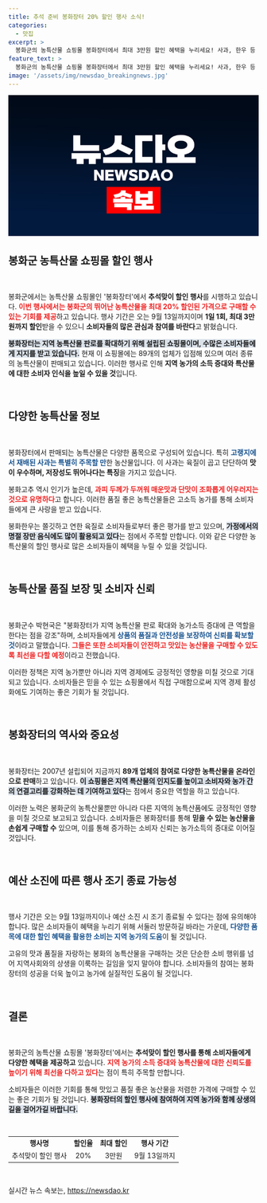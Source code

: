```yaml
---
title: 추석 준비 봉화장터 20% 할인 행사 소식!
categories:
  - 맛집
excerpt: >
  봉화군의 농특산물 쇼핑몰 봉화장터에서 최대 3만원 할인 혜택을 누리세요! 사과, 한우 등 모든 상품 20% 세일, 단 9월 13일까지 진행됩니다. 농산물의 품질과 안전성을 강조하는 봉화장터에서 풍성한 추석을 준비하세요!
feature_text: >
  봉화군의 농특산물 쇼핑몰 봉화장터에서 최대 3만원 할인 혜택을 누리세요! 사과, 한우 등 모든 상품 20% 세일, 단 9월 13일까지 진행됩니다. 농산물의 품질과 안전성을 강조하는 봉화장터에서 풍성한 추석을 준비하세요!
image: '/assets/img/newsdao_breakingnews.jpg'
---
```


<p><img src="/assets/img/newsdao_breakingnews.jpg" alt="koreaapp 속보" /></p>

<h2 data-ke-size="size26">봉화군 농특산물 쇼핑몰 할인 행사</h2>

<p data-ke-size="size16">&nbsp;</p>

<p>봉화군에서는 농특산물 쇼핑몰인 '봉화장터'에서 <strong>추석맞이 할인 행사</strong>를 시행하고 있습니다. <b><span style="color: #ee2323;">이번 행사에서는 봉화군의 뛰어난 농특산물을 최대 20% 할인된 가격으로 구매할 수 있는 기회를 제공</span></b>하고 있습니다. 행사 기간은 오는 9월 13일까지이며 <strong>1일 1회, 최대 3만원까지 할인</strong>받을 수 있으니 <strong>소비자들의 많은 관심과 참여를 바란다</strong>고 밝혔습니다. </p>

<p><b><span style="background-color: #21538527;">봉화장터는 지역 농특산물 판로를 확대하기 위해 설립된 쇼핑몰이며, 수많은 소비자들에게 지지를 받고 있습니다.</span></b> 현재 이 쇼핑몰에는 89개의 업체가 입점해 있으며 여러 종류의 농특산물이 판매되고 있습니다. 이러한 행사로 인해 <strong>지역 농가의 소득 증대와 특산물에 대한 소비자 인식을 높일 수 있을 것</strong>입니다.</p>

<p data-ke-size="size16">&nbsp;</p>

<h2 data-ke-size="size26">다양한 농특산물 정보</h2>

<p data-ke-size="size16">&nbsp;</p>

<p>봉화장터에서 판매되는 농특산물은 다양한 품목으로 구성되어 있습니다. 특히 <b><span style="color: #1a5490;">고랭지에서 재배된 사과는 특별히 주목할 만</span></b>한 농산물입니다. 이 사과는 육질이 곱고 단단하여 <strong>맛이 우수하며, 저장성도 뛰어나다는 특징</strong>을 가지고 있습니다. </p>

<p>봉화고추 역시 인기가 높은데, <b><span style="color: #ee2323;">과피 두께가 두꺼워 매운맛과 단맛이 조화롭게 어우러지는 것으로 유명하다</span></b>고 합니다. 이러한 품질 좋은 농특산물들은 고소득 농가를 통해 소비자들에게 큰 사랑을 받고 있습니다. </p>

<p>봉화한우는 쫄깃하고 연한 육질로 소비자들로부터 좋은 평가를 받고 있으며, <b><span style="background-color: #21538527;">가정에서의 명절 장만 음식에도 많이 활용되고 있다</span></b>는 점에서 주목할 만합니다. 이와 같은 다양한 농특산물의 할인 행사로 많은 소비자들이 혜택을 누릴 수 있을 것입니다.</p>

<p data-ke-size="size16">&nbsp;</p>

<h2 data-ke-size="size26">농특산물 품질 보장 및 소비자 신뢰</h2>

<p data-ke-size="size16">&nbsp;</p>

<p>봉화군수 박현국은 "봉화장터가 지역 농특산물 판로 확대와 농가소득 증대에 큰 역할을 한다는 점을 강조"하며, 소비자들에게 <b><span style="color: #1a5490;">상품의 품질과 안전성을 보장하여 신뢰를 확보할 것</span></b>이라고 말했습니다. <b><span style="color: #ee2323;">그들은 또한 소비자들이 안전하고 맛있는 농산물을 구매할 수 있도록 최선을 다할 예정</span></b>이라고 전했습니다. </p>

<p>이러한 정책은 지역 농가뿐만 아니라 지역 경제에도 긍정적인 영향을 미칠 것으로 기대되고 있습니다. 소비자들은 믿을 수 있는 쇼핑몰에서 직접 구매함으로써 지역 경제 활성화에도 기여하는 좋은 기회가 될 것입니다.</p>

<p data-ke-size="size16">&nbsp;</p>

<h2 data-ke-size="size26">봉화장터의 역사와 중요성</h2>

<p data-ke-size="size16">&nbsp;</p>

<p>봉화장터는 2007년 설립되어 지금까지 <strong>89개 업체의 참여로 다양한 농특산물을 온라인으로 판매</strong>하고 있습니다. <b><span style="background-color: #21538527;">이 쇼핑몰은 지역 특산물의 인지도를 높이고 소비자와 농가 간의 연결고리를 강화하는 데 기여하고 있다</span></b>는 점에서 중요한 역할을 하고 있습니다. </p>

<p>이러한 노력은 봉화군의 농특산물뿐만 아니라 다른 지역의 농특산품에도 긍정적인 영향을 미칠 것으로 보고되고 있습니다. 소비자들은 봉화장터를 통해 <strong>믿을 수 있는 농산물을 손쉽게 구매할 수</strong> 있으며, 이를 통해 증가하는 소비자 신뢰는 농가소득의 증대로 이어질 것입니다.</p>

<p data-ke-size="size16">&nbsp;</p>

<h2 data-ke-size="size26">예산 소진에 따른 행사 조기 종료 가능성</h2>

<p data-ke-size="size16">&nbsp;</p>

<p>행사 기간은 오는 9월 13일까지이나 예산 소진 시 조기 종료될 수 있다는 점에 유의해야 합니다. 많은 소비자들이 혜택을 누리기 위해 서둘러 방문하길 바라는 가운데, <b><span style="color: #1a5490;">다양한 품목에 대한 할인 혜택을 활용한 소비는 지역 농가의 도움</span></b>이 될 것입니다. </p>

<p>고유의 맛과 품질을 자랑하는 봉화의 농특산물을 구매하는 것은 단순한 소비 행위를 넘어 지역사회와의 상생을 이룩하는 길임을 잊지 말아야 합니다. 소비자들의 참여는 봉화장터의 성공을 더욱 높이고 농가에 실질적인 도움이 될 것입니다. </p>

<p data-ke-size="size16">&nbsp;</p>

<h2 data-ke-size="size26">결론</h2>

<p data-ke-size="size16">&nbsp;</p>

<p>봉화군의 농특산물 쇼핑몰 '봉화장터'에서는 <strong>추석맞이 할인 행사를 통해 소비자들에게 다양한 혜택을 제공하고</strong> 있습니다. <b><span style="color: #ee2323;">지역 농가의 소득 증대와 농특산물에 대한 신뢰도를 높이기 위해 최선을 다하고 있다</span></b>는 점이 특히 주목할 만합니다.</p>

<p>소비자들은 이러한 기회를 통해 맛있고 품질 좋은 농산물을 저렴한 가격에 구매할 수 있는 좋은 기회가 될 것입니다. <b><span style="background-color: #21538527;">봉화장터의 할인 행사에 참여하여 지역 농가와 함께 상생의 길을 걸어가길 바랍니다.</span></b></p>

<p data-ke-size="size16">&nbsp;</p>

<table style="width: 100%; border-collapse: collapse;">
    <tr>
        <td style="text-align: center; height: 17px;"><b>행사명</b></td>
        <td style="text-align: center; height: 17px;"><b>할인율</b></td>
        <td style="text-align: center; height: 17px;"><b>최대 할인</b></td>
        <td style="text-align: center; height: 17px;"><b>행사 기간</b></td>
    </tr>
    <tr>
        <td style="text-align: center; height: 17px;">추석맞이 할인 행사</td>
        <td style="text-align: center; height: 17px;">20%</td>
        <td style="text-align: center; height: 17px;">3만원</td>
        <td style="text-align: center; height: 17px;">9월 13일까지</td>
    </tr>
</table>

<p data-ke-size="size16">&nbsp;</p>
실시간 뉴스 속보는, <a href="https://newsdao.kr" rel="dofollow">https://newsdao.kr</a>


